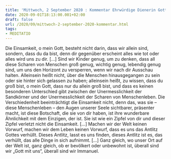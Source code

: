 ```yaml
---
title: 'Mittwoch, 2 September 2020 : Kommentar Ehrwürdige Dienerin Gottes Madeleine Delbrêl'
date: 2020-09-01T18:13:00.001+02:00
draft: false
url: /2020/09/mittwoch-2-september-2020-kommentar.html
tags: 
- MEDITATIO
---
```


Die Einsamkeit, o mein Gott, besteht nicht darin, dass wir allein sind, sondern, dass du da bist, denn dir gegenüber erscheint alles wie tot oder alles wird uns zu dir. \[…\] Sind wir Kinder genug, um zu denken, dass all diese Scharen von Menschen groß genug, wichtig genug, lebendig genug sind, um uns den Horizont zu versperren, wenn wir nach dir Ausschau halten. Alleinsein heißt nicht, über die Menschen hinausgegangen zu sein oder sie hinter sich gelassen zu haben; alleinsein heißt, zu wissen, dass du groß bist, o mein Gott, dass nur du allein groß bist, und dass es keinen besonderen Unterschied gibt zwischen der Unermesslichkeit der Sandkörner und der Unermesslichkeit der Scharen von Menschenleben. Die Verschiedenheit beeinträchtigt die Einsamkeit nicht, denn das, was sie – diese Menschenleben – den Augen unserer Seele sichtbarer, präsenter macht, ist diese Botschaft, die sie von dir haben, ist ihre wunderbare Ähnlichkeit mit dem Einzigen, der ist. Sie ist wie ein Zipfel von dir und dieser Zipfel verletzt nicht die Einsamkeit. \[…\] Machen wir der Welt keinen Vorwurf, machen wir dem Leben keinen Vorwurf, dass es uns das Antlitz Gottes verhüllt. Dieses Antlitz, lasst es uns finden, dieses Antlitz ist es, das verhüllt, das alle Dinge in sich aufnimmt. \[…\] Ganz gleich, wo unser Ort auf der Welt ist, ganz gleich, ob er bevölkert oder unbewohnt ist, überall sind wir „Gott mit uns“, überall sind wir Immanuel.